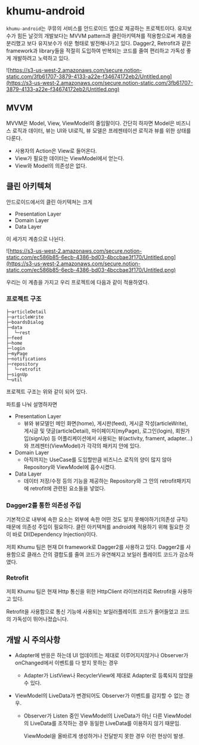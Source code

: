 # khumu-android

`khumu-android`는 쿠뮤의 서비스를 안드로이드 앱으로 제공하는 프로젝트이다. 유지보수가 힘든 날것의 개발보다는 MVVM pattern과 클린아키텍쳐를 적용함으로써 계층을 분리했고 보다 유지보수가 쉬운 형태로 발전해나가고 있다. Dagger2, Retrofit과 같은 framework과 library들을 적절히 도입하여 반복되는 코드를 줄여 편리하고 가독성 좋게 개발하려고 노력하고 있다.

![https://s3-us-west-2.amazonaws.com/secure.notion-static.com/3fb61707-3879-4133-a22e-f34674172eb2/Untitled.png](https://s3-us-west-2.amazonaws.com/secure.notion-static.com/3fb61707-3879-4133-a22e-f34674172eb2/Untitled.png)

## MVVM

MVVM은 Model, View, ViewModel의 줄임말이다. 간단히 하자면 Model은 비즈니스 로직과 데이터, 뷰는 UI와 UI로직, 뷰 모델은 프레젠테이션 로직과 뷰를 위한 상태를 다룬다. 

- 사용자의 Action은 View로 들어온다.
- View가 필요한 데이터는 ViewModel에서 얻는다.
- View와 Model의 의존성은 없다.

## 클린 아키텍쳐

안드로이드에서의 클린 아키텍쳐는 크게

- Presentation Layer
- Domain Layer
- Data Layer

이 세가지 계층으로 나뉜다.

![https://s3-us-west-2.amazonaws.com/secure.notion-static.com/ec586b85-6ecb-4386-bd03-4bccbae3f170/Untitled.png](https://s3-us-west-2.amazonaws.com/secure.notion-static.com/ec586b85-6ecb-4386-bd03-4bccbae3f170/Untitled.png)

우리는 이 계층을 가지고 우리 프로젝트에 다음과 같이 적용하였다.

### 프로젝트 구조

```
├─articleDetail
├─articleWrite
├─boardsDialog
├─data
│  └─rest
├─feed
├─home
├─login
├─myPage
├─notifications
├─repository
│  └─retrofit
├─signUp
└─util
```

프로젝트 구조는 위와 같이 되어 있다.

파트를 나눠 설명하자면

- Presentation Layer
    - 뷰와 뷰모델인 메인 화면(home), 게시판(feed), 게시글 작성(articleWrite), 게시글 및 댓글(articleDetail), 마이페이지(myPage), 로그인(login), 회원가입(signUp) 등 어플리케이션에서 사용되는 뷰(activity, frament, adapter...)와 프레젠터(ViewModel)가 각각의 패키지 안에 있다.
- Domain Layer
    - 아직까지는 UseCase를 도입할만큼 비즈니스 로직의 양이 많지 않아 Repository와 ViewModel에 흡수시켰다.
- Data Layer
    - 데이터 저장/수정 등의 기능을 제공하는 Repository와 그 안의 retrofit패키지에 retrofit에 관련된 요소들을 넣었다.

### Dagger2를  통한 의존성 주입

기본적으로 내부에 속한 요소는 외부에 속한 어떤 것도 알지 못해야하기(의존성 규칙) 때문에 의존성 주입이 필요하다. 클린 아키텍쳐를 android에 적용하기 위해 필요한 것이 바로 DI(Dependency Injection)이다.

저희 Khumu 팀은 현재 DI framework로 Dagger2를 사용하고 있다. Dagger2를 사용함으로 클래스 간의 결합도를 줄여 코드가 유연해지고 보일러 플레이트 코드가 감소하였다.

### Retrofit

저희 Khumu 팀은 현재 Http 통신을 위한 HttpClient 라이브러리로 Retrofit을 사용하고 있다.

Retrofit을 사용함으로 통신 기능에 사용되는 보일러플레이트 코드가 줄어들었고 코드의 가독성이 뛰어나졌습니다. 


## 개발 시 주의사항

* Adapter에 반응은 하는데 UI 업데이트는 제대로 이루어지지않거나 Observer가 onChanged에서 이벤트를 다 받지 못하는 경우
  * Adapter가 ListView나 RecyclerView에 제대로 Adapter로 등록되지 않았을 수 있다.

* ViewModel의 LiveData가 변경되어도 Observer가 이벤트를 감지할 수 없는 경우.
  * Observer가 Listen 중인 ViewModel의 LiveData가 아닌 다른 ViewModel의 LiveData를 조작하는 경우 동일한 LiveData를 이용하지 않기 때문임.

    ViewModel을 올바르게 생성하거나 전달받지 못한 경우 이런 현상이 발생.
